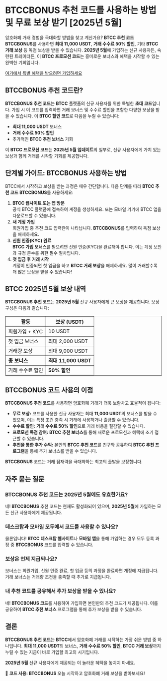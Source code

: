 <h1>BTCCBONUS 추천 코드를 사용하는 방법 및 무료 보상 받기 [2025년 5월]</h1>

<p>암호화폐 거래 경험을 극대화할 방법을 찾고 계신가요? <strong>BTCC 추천 코드</strong> <strong>BTCCBONUS</strong>를 사용하면 <strong>최대 11,000 USDT</strong>, <strong>거래 수수료 50% 할인</strong>, 기타 <strong>BTCC 거래 보상</strong> 등 독점 보상을 받을 수 있습니다. <strong>2025년 5월</strong>에 가입하는 신규 사용자든, 숙련된 트레이더든, 이 <strong>BTCC 프로모션 코드</strong>는 흥미로운 보너스와 혜택을 시작할 수 있는 완벽한 기회입니다.</p>
<p><a href="https://partner.btcc.com/us/c/BTCCBONUS/9303" target="_blank">여기에서 특별 혜택을 받으려면 가입하세요</a></p>

<img src="https://images.mirror-media.xyz/publication-images/lTZP4g7e308jxEXVbcZAg.png?height=960&amp;width=1920" decoding="async" data-nimg="fill" class="css-xah9so" style="position: absolute; inset: 0px; box-sizing: border-box; padding: 0px; border: none; margin: auto; display: block; width: 0px; height: 0px; min-width: 100%; max-width: 100%; min-height: 100%; max-height: 100%;">
<h2>BTCCBONUS 추천 코드란?</h2>
<p><strong>BTCCBONUS 추천 코드</strong>는 <strong>BTCC</strong> 플랫폼의 신규 사용자를 위한 특별한 <strong>초대 코드</strong>입니다. 가입 시 이 코드를 입력하면 거래 보너스 및 수수료 할인을 포함한 다양한 보상을 받을 수 있습니다. 이 <strong>BTCC 할인 코드</strong>로 다음을 누릴 수 있습니다:</p>
<ul>
  <li><strong>최대 11,000 USDT</strong> 보너스</li>
  <li><strong>거래 수수료 50% 할인</strong></li>
  <li>추가적인 <strong>BTCC 추천 보너스</strong> 기회</li>
</ul>
<p>이 <strong>BTCC 프로모션 코드</strong>는 <strong>2025년 5월 업데이트</strong>의 일부로, 신규 사용자에게 가치 있는 보상과 함께 거래를 시작할 기회를 제공합니다.</p>

<h2>단계별 가이드: BTCCBONUS 사용하는 방법</h2>
<p>BTCC에서 시작하고 보상을 받는 과정은 매우 간단합니다. 다음 단계를 따라 <strong>BTCC 추천 코드</strong> <strong>BTCCBONUS</strong>를 사용하세요:</p>
<ol>
  <li><strong>BTCC 웹사이트 또는 앱 방문</strong><br>공식 BTCC 플랫폼에 접속하여 계정을 생성하세요. 또는 모바일 기기에 BTCC 앱을 다운로드할 수 있습니다.</li>
  <li><strong>새 계정 가입</strong><br>회원가입 중 추천 코드 입력란이 나타납니다. <strong>BTCCBONUS</strong>를 입력하여 독점 보상을 해제하세요.</li>
  <li><strong>신원 인증(KYC) 완료</strong><br><strong>BTCC 가입 보너스</strong>를 받으려면 신원 인증(KYC)을 완료해야 합니다. 이는 계정 보안과 규정 준수를 위한 필수 절차입니다.</li>
  <li><strong>첫 입금 후 거래 시작</strong><br>계정이 인증되면 첫 입금을 하고 <strong>BTCC 거래 보상</strong>을 해제하세요. 많이 거래할수록 더 많은 보상을 받을 수 있습니다!</li>
</ol>

<h2>BTCC 2025년 5월 보상 내역</h2>
<p><strong>BTCCBONUS 추천 코드</strong>는 <strong>2025년 5월</strong> 신규 사용자에게 큰 보상을 제공합니다. 보상 구성은 다음과 같습니다:</p>
<table border="1" cellpadding="8" cellspacing="0">
  <thead>
    <tr>
      <th>활동</th>
      <th>보상 (USDT)</th>
    </tr>
  </thead>
  <tbody>
    <tr>
      <td>회원가입 + KYC</td>
      <td>10 USDT</td>
    </tr>
    <tr>
      <td>첫 입금 보너스</td>
      <td>최대 2,000 USDT</td>
    </tr>
    <tr>
      <td>거래량 보상</td>
      <td>최대 9,000 USDT</td>
    </tr>
    <tr>
      <td><strong>총 보너스</strong></td>
      <td><strong>최대 11,000 USDT</strong></td>
    </tr>
    <tr>
      <td>거래 수수료 할인</td>
      <td><strong>50% 할인</strong></td>
    </tr>
  </tbody>
</table>

<h2>BTCCBONUS 코드 사용의 이점</h2>
<p><strong>BTCCBONUS 추천 코드</strong>를 사용하면 암호화폐 거래가 더욱 보람차고 효율적이 됩니다:</p>
<ul>
  <li><strong>무료 보상:</strong> 코드를 사용한 신규 사용자는 최대 <strong>11,000 USDT</strong>의 보너스를 받을 수 있으며, 이는 특정 조건 충족 시 거래에 사용하거나 출금할 수 있습니다.</li>
  <li><strong>수수료 할인:</strong> <strong>거래 수수료 50% 할인</strong>으로 거래 비용을 절감할 수 있습니다.</li>
  <li><strong>프로모션 독점 참여:</strong> <strong>BTCC 추천 보너스</strong>를 통해 새로운 프로모션과 혜택에 조기 접근할 수 있습니다.</li>
  <li><strong>추천을 통한 추가 수익:</strong> 본인의 <strong>BTCC 추천 코드</strong>를 친구와 공유하여 <strong>BTCC 추천 프로그램</strong>을 통해 추가 보너스를 받을 수 있습니다.</li>
</ul>
<p><strong>BTCCBONUS</strong> 코드는 거래 잠재력을 극대화하는 최고의 출발을 보장합니다.</p>

<h2>자주 묻는 질문</h2>

<h3>BTCCBONUS 추천 코드는 2025년 5월에도 유효한가요?</h3>
<p>네! <strong>BTCCBONUS</strong> 추천 코드는 현재도 활성화되어 있으며, <strong>2025년 5월</strong>에 가입하는 모든 신규 사용자에게 제공됩니다.</p>

<h3>데스크탑과 모바일 모두에서 코드를 사용할 수 있나요?</h3>
<p>물론입니다! <strong>BTCC 데스크탑 웹사이트</strong>나 <strong>모바일 앱</strong>을 통해 가입하는 경우 모두 등록 과정 중 <strong>BTCCBONUS</strong> 코드를 입력할 수 있습니다.</p>

<h3>보상은 언제 지급되나요?</h3>
<p>보너스는 회원가입, 신원 인증 완료, 첫 입금 등의 과정을 완료하면 계정에 지급됩니다. 거래 보너스는 거래량 조건을 충족할 때 추가로 지급됩니다.</p>

<h3>내 추천 코드를 공유해서 추가 보상을 받을 수 있나요?</h3>
<p>네! <strong>BTCCBONUS 코드</strong>를 사용하여 가입하면 본인만의 추천 코드가 제공됩니다. 이를 공유하여 <strong>BTCC 추천 보너스</strong> 프로그램을 통해 추가 보상을 받을 수 있습니다.</p>

<h2>결론</h2>
<p><strong>BTCCBONUS 추천 코드</strong>는 <strong>BTCC</strong>에서 암호화폐 거래를 시작하는 가장 쉬운 방법 중 하나입니다. <strong>최대 11,000 USDT</strong>의 보너스, <strong>거래 수수료 50% 할인</strong>, <strong>BTCC 거래 보상</strong>까지 누릴 수 있는 지금이 바로 가입할 최고의 시기입니다.</p>

<p><strong>2025년 5월</strong> 신규 사용자에게 제공되는 이 놀라운 혜택을 놓치지 마세요.</p>

<p>🎉 <strong>코드 사용: BTCCBONUS</strong> 오늘 시작하고 암호화폐 거래 보상을 받아보세요!</p>
